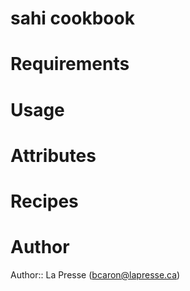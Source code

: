 # sahi cookbook

# Requirements

# Usage

# Attributes

# Recipes

# Author

Author:: La Presse (<bcaron@lapresse.ca>)
